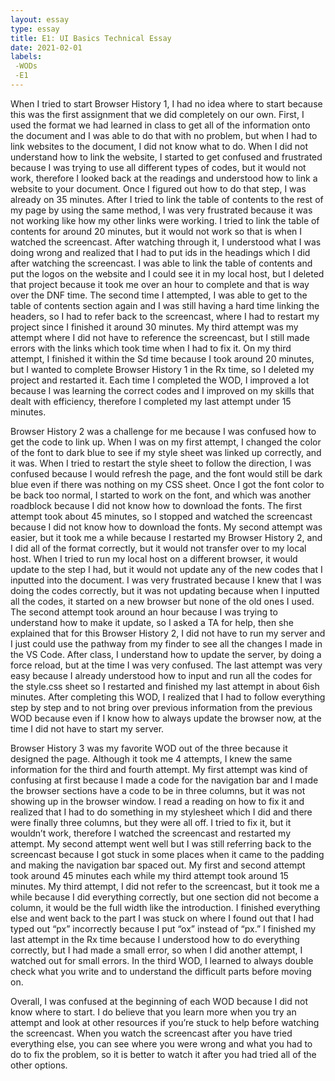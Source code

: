 ```yaml
---
layout: essay
type: essay
title: E1: UI Basics Technical Essay
date: 2021-02-01
labels:
 -WODs
 -E1
---
```

When I tried to start Browser History 1, I had no idea where to start because this was the first assignment that we did completely on our own. First, I used the format we had learned in class to get all of the information onto the document and I was able to do that with no problem, but when I had to link websites to the document, I did not know what to do. When I did not understand how to link the website, I started to get confused and frustrated because I was trying to use all different types of codes, but it would not work, therefore I looked back at the readings and understood how to link a website to your document. Once I figured out how to do that step, I was already on 35 minutes. After I tried to link the table of contents to the rest of my page by using the same method, I was very frustrated because it was not working like how my other links were working. I tried to link the table of contents for around 20 minutes, but it would not work so that is when I watched the screencast. After watching through it, I understood what I was doing wrong and realized that I had to put ids in the headings which I did after watching the screencast. I was able to link the table of contents and put the logos on the website and I could see it in my local host, but I deleted that project because it took me over an hour to complete and that is way over the DNF time. The second time I attempted, I was able to get to the table of contents section again and I was still having a hard time linking the headers, so I had to refer back to the screencast, where I had to restart my project since I finished it around 30 minutes. My third attempt was my attempt where I did not have to reference the screencast, but I still made errors with the links which took time when I had to fix it. On my third attempt, I finished it within the Sd time because I took around 20 minutes, but I wanted to complete Browser History 1 in the Rx time, so I deleted my project and restarted it. Each time I completed the WOD, I improved a lot because I was learning the correct codes and I improved on my skills that dealt with efficiency, therefore I completed my last attempt under 15 minutes. 

Browser History 2 was a challenge for me because I was confused how to get the code to link up. When I was on my first attempt, I changed the color of the font to dark blue to see if my style sheet was linked up correctly, and it was. When I tried to restart the style sheet to follow the direction, I was confused because I would refresh the page, and the font would still be dark blue even if there was nothing on my CSS sheet. Once I got the font color to be back too normal, I started to work on the font, and which was another roadblock because I did not know how to download the fonts. The first attempt took about 45 minutes, so I stopped and watched the screencast because I did not know how to download the fonts. My second attempt was easier, but it took me a while because I restarted my Browser History 2, and I did all of the format correctly, but it would not transfer over to my local host. When I tried to run my local host on a different browser, it would update to the step I had, but it would not update any of the new codes that I inputted into the document. I was very frustrated because I knew that I was doing the codes correctly, but it was not updating because when I inputted all the codes, it started on a new browser but none of the old ones I used. The second attempt took around an hour because I was trying to understand how to make it update, so I asked a TA for help, then she explained that for this Browser History 2, I did not have to run my server and I just could use the pathway from my finder to see all the changes I made in the VS Code. After class, I understand how to update the server, by doing a force reload, but at the time I was very confused. The last attempt was very easy because I already understood how to input and run all the codes for the style.css sheet so I restarted and finished my last attempt in about 6ish minutes. After completing this WOD, I realized that I had to follow everything step by step and to not bring over previous information from the previous WOD because even if I know how to always update the browser now, at the time I did not have to start my server. 

Browser History 3 was my favorite WOD out of the three because it designed the page. Although it took me 4 attempts, I knew the same information for the third and fourth attempt. My first attempt was kind of confusing at first because I made a code for the navigation bar and I made the browser sections have a code to be in three columns, but it was not showing up in the browser window. I read a reading on how to fix it and realized that I had to do something in my stylesheet which I did and there were finally three columns, but they were all off. I tried to fix it, but it wouldn’t work, therefore I watched the screencast and restarted my attempt. My second attempt went well but I was still referring back to the screencast because I got stuck in some places when it came to the padding and making the navigation bar spaced out. My first and second attempt took around 45 minutes each while my third attempt took around 15 minutes. My third attempt, I did not refer to the screencast, but it took me a while because I did everything correctly, but one section did not become a column, it would be the full width like the introduction. I finished everything else and went back to the part I was stuck on where I found out that I had typed out “px” incorrectly because I put “ox” instead of “px.” I finished my last attempt in the Rx time because I understood how to do everything correctly, but I had made a small error, so when I did another attempt, I watched out for small errors. In the third WOD, I learned to always double check what you write and to understand the difficult parts before moving on.

Overall, I was confused at the beginning of each WOD because I did not know where to start. I do believe that you learn more when you try an attempt and look at other resources if you’re stuck to help before watching the screencast. When you watch the screencast after you have tried everything else, you can see where you were wrong and what you had to do to fix the problem, so it is better to watch it after you had tried all of the other options.
